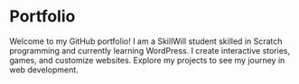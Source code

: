 # Portfolio
Welcome to my GitHub portfolio! I am a SkillWill student skilled in Scratch programming and currently learning WordPress. I create interactive stories, games, and customize websites. Explore my projects to see my journey in web development.
